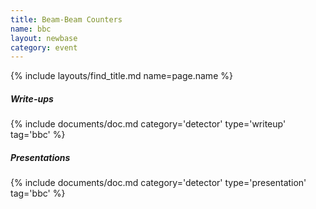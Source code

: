 ```yaml
---
title: Beam-Beam Counters
name: bbc
layout: newbase
category: event
---
```

{% include layouts/find_title.md name=page.name %}

##### Write-ups
{% include documents/doc.md category='detector' type='writeup' tag='bbc' %}

##### Presentations
{% include documents/doc.md category='detector' type='presentation' tag='bbc' %}
